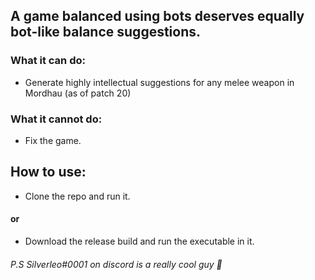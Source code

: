 ## A game balanced using bots deserves equally bot-like balance suggestions.

### What it can do:
- Generate highly intellectual suggestions for any melee weapon in Mordhau (as of patch 20)

### What it cannot do:
- Fix the game.

## How to use:
- Clone the repo and run it.
#### or
- Download the release build and run the executable in it.

###### P.S Silverleo#0001 on discord is a really cool guy 🌝
